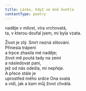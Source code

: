 ```yaml
---
title: Lásko, když ve mně kvetla
contentType: poetry
---
```


<section>

naděje v milost, víra vrchovatá,  
ta, v kterou doufal jsem, mi byla vzata.

</section>

<section>

Život je zlý. Smrt nezná slitování.  
Přinesla trápení  
a trpce zhasila mé naděje;  
život mě poutá tady na zemi  
a následovat paní,  
jež od nás odešla, mi nepřeje.  
A přece stále je  
uprostřed mého srdce Ona svatá  
a vidí, jak a kam můj život chvátá.

</section>
